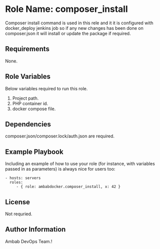 Role Name: composer_install
=========

Composer install command is used in this rele and it it is configured with docker_deploy jenkins job so if any new changes has been done on composer.json it will install or update the package if required.

Requirements
------------

None.


Role Variables
--------------

Below variables required to run this role.

1. Project path.
2. PHP container id.
3. docker compose file.

Dependencies
------------

composer.json/composer.lock/auth.json are required.

Example Playbook
----------------

Including an example of how to use your role (for instance, with variables passed in as parameters) is always nice for users too:

    - hosts: servers
      roles:
         - { role: ambabdocker.composer_install, x: 42 }

License
-------

Not requried.

Author Information
------------------

Ambab DevOps Team.!
